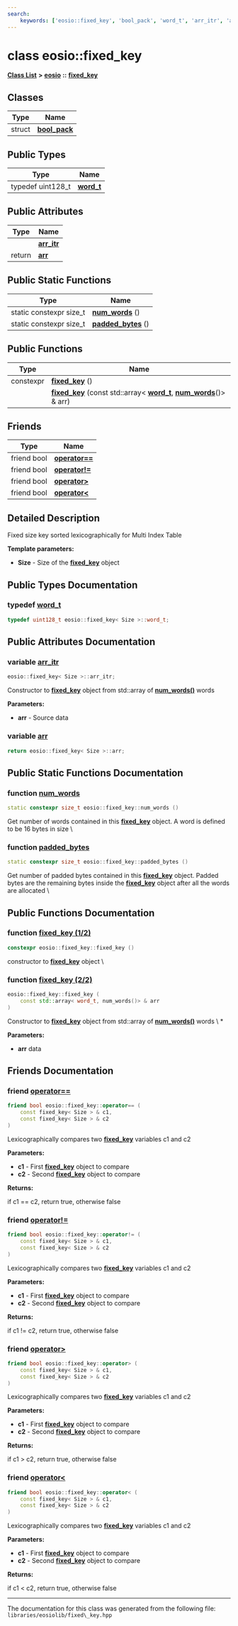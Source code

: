 ```yaml
---
search:
    keywords: ['eosio::fixed_key', 'bool_pack', 'word_t', 'arr_itr', 'arr', 'num_words', 'padded_bytes', 'fixed_key', 'fixed_key', 'operator==', 'operator!=', 'operator>', 'operator<']
---
```


# class eosio::fixed\_key

[**Class List**](annotated.md) **>** [**eosio**](namespaceeosio.md) **::** [**fixed\_key**](classeosio_1_1fixed__key.md)


## Classes

|Type|Name|
|-----|-----|
|struct|[**bool\_pack**](structeosio_1_1fixed__key_1_1bool__pack.md)|


## Public Types

|Type|Name|
|-----|-----|
|typedef uint128\_t|[**word\_t**](classeosio_1_1fixed__key_a9a6e8a685e7bafe688fce78adb6b4c43.md#1a9a6e8a685e7bafe688fce78adb6b4c43)|


## Public Attributes

|Type|Name|
|-----|-----|
||[**arr\_itr**](classeosio_1_1fixed__key_a0f8f02c751a182e95804504f1748cadc.md#1a0f8f02c751a182e95804504f1748cadc)|
|return|[**arr**](classeosio_1_1fixed__key_a3dd16555ceab5388156a62fbca11f7af.md#1a3dd16555ceab5388156a62fbca11f7af)|


## Public Static Functions

|Type|Name|
|-----|-----|
|static constexpr size\_t|[**num\_words**](classeosio_1_1fixed__key_aa948895b18141aa14b1fa20326396d71.md#1aa948895b18141aa14b1fa20326396d71) () |
|static constexpr size\_t|[**padded\_bytes**](classeosio_1_1fixed__key_afa54ad415d104999704b6278f4701e66.md#1afa54ad415d104999704b6278f4701e66) () |


## Public Functions

|Type|Name|
|-----|-----|
|constexpr|[**fixed\_key**](classeosio_1_1fixed__key_a892c6c60af975d98d6ff6a8e3bb7c822.md#1a892c6c60af975d98d6ff6a8e3bb7c822) () |
||[**fixed\_key**](classeosio_1_1fixed__key_a1e21d6bc807df3fe3148e1df7af12472.md#1a1e21d6bc807df3fe3148e1df7af12472) (const std::array< **[word\_t](classeosio_1_1fixed__key_a9a6e8a685e7bafe688fce78adb6b4c43.md#1a9a6e8a685e7bafe688fce78adb6b4c43)**, **[num\_words](classeosio_1_1fixed__key_aa948895b18141aa14b1fa20326396d71.md#1aa948895b18141aa14b1fa20326396d71)**()> & arr) |


## Friends

|Type|Name|
|-----|-----|
|friend bool|[**operator==**](classeosio_1_1fixed__key_a30f70a7e52cc0469c1e48d261fec6f48.md#1a30f70a7e52cc0469c1e48d261fec6f48)|
|friend bool|[**operator!=**](classeosio_1_1fixed__key_ac19901f66d7942ad087edef0daef485d.md#1ac19901f66d7942ad087edef0daef485d)|
|friend bool|[**operator>**](classeosio_1_1fixed__key_a0d80d7fcf875276760867c2be8b66438.md#1a0d80d7fcf875276760867c2be8b66438)|
|friend bool|[**operator<**](classeosio_1_1fixed__key_aed9cc9961cc5c84cdefa193a7baf3f9a.md#1aed9cc9961cc5c84cdefa193a7baf3f9a)|


## Detailed Description

Fixed size key sorted lexicographically for Multi Index Table


**Template parameters:**


* **Size** - Size of the **[fixed\_key](classeosio_1_1fixed__key.md)** object 


## Public Types Documentation

### typedef <a id="1a9a6e8a685e7bafe688fce78adb6b4c43" href="#1a9a6e8a685e7bafe688fce78adb6b4c43">word\_t</a>

```cpp
typedef uint128_t eosio::fixed_key< Size >::word_t;
```



## Public Attributes Documentation

### variable <a id="1a0f8f02c751a182e95804504f1748cadc" href="#1a0f8f02c751a182e95804504f1748cadc">arr\_itr</a>

```cpp
eosio::fixed_key< Size >::arr_itr;
```


Constructor to **[fixed\_key](classeosio_1_1fixed__key.md)** object from std::array of **[num\_words()](classeosio_1_1fixed__key_aa948895b18141aa14b1fa20326396d71.md#1aa948895b18141aa14b1fa20326396d71)** words


**Parameters:**


* **arr** - Source data 



### variable <a id="1a3dd16555ceab5388156a62fbca11f7af" href="#1a3dd16555ceab5388156a62fbca11f7af">arr</a>

```cpp
return eosio::fixed_key< Size >::arr;
```



## Public Static Functions Documentation

### function <a id="1aa948895b18141aa14b1fa20326396d71" href="#1aa948895b18141aa14b1fa20326396d71">num\_words</a>

```cpp
static constexpr size_t eosio::fixed_key::num_words ()
```


Get number of words contained in this **[fixed\_key](classeosio_1_1fixed__key.md)** object. A word is defined to be 16 bytes in size \ 

### function <a id="1afa54ad415d104999704b6278f4701e66" href="#1afa54ad415d104999704b6278f4701e66">padded\_bytes</a>

```cpp
static constexpr size_t eosio::fixed_key::padded_bytes ()
```


Get number of padded bytes contained in this **[fixed\_key](classeosio_1_1fixed__key.md)** object. Padded bytes are the remaining bytes inside the **[fixed\_key](classeosio_1_1fixed__key.md)** object after all the words are allocated \ 

## Public Functions Documentation

### function <a id="1a892c6c60af975d98d6ff6a8e3bb7c822" href="#1a892c6c60af975d98d6ff6a8e3bb7c822">fixed\_key (1/2)</a>

```cpp
constexpr eosio::fixed_key::fixed_key ()
```


constructor to **[fixed\_key](classeosio_1_1fixed__key.md)** object \ 

### function <a id="1a1e21d6bc807df3fe3148e1df7af12472" href="#1a1e21d6bc807df3fe3148e1df7af12472">fixed\_key (2/2)</a>

```cpp
eosio::fixed_key::fixed_key (
    const std::array< word_t, num_words()> & arr
)
```


Constructor to **[fixed\_key](classeosio_1_1fixed__key.md)** object from std::array of **[num\_words()](classeosio_1_1fixed__key_aa948895b18141aa14b1fa20326396d71.md#1aa948895b18141aa14b1fa20326396d71)** words
\ \*

**Parameters:**


* **arr** data 



## Friends Documentation

### friend <a id="1a30f70a7e52cc0469c1e48d261fec6f48" href="#1a30f70a7e52cc0469c1e48d261fec6f48">operator==</a>

```cpp
friend bool eosio::fixed_key::operator== (
    const fixed_key< Size > & c1,
    const fixed_key< Size > & c2
)
```


Lexicographically compares two **[fixed\_key](classeosio_1_1fixed__key.md)** variables c1 and c2


**Parameters:**


* **c1** - First **[fixed\_key](classeosio_1_1fixed__key.md)** object to compare 
* **c2** - Second **[fixed\_key](classeosio_1_1fixed__key.md)** object to compare 



**Returns:**

if c1 == c2, return true, otherwise false 




### friend <a id="1ac19901f66d7942ad087edef0daef485d" href="#1ac19901f66d7942ad087edef0daef485d">operator!=</a>

```cpp
friend bool eosio::fixed_key::operator!= (
    const fixed_key< Size > & c1,
    const fixed_key< Size > & c2
)
```


Lexicographically compares two **[fixed\_key](classeosio_1_1fixed__key.md)** variables c1 and c2


**Parameters:**


* **c1** - First **[fixed\_key](classeosio_1_1fixed__key.md)** object to compare 
* **c2** - Second **[fixed\_key](classeosio_1_1fixed__key.md)** object to compare 



**Returns:**

if c1 != c2, return true, otherwise false 




### friend <a id="1a0d80d7fcf875276760867c2be8b66438" href="#1a0d80d7fcf875276760867c2be8b66438">operator></a>

```cpp
friend bool eosio::fixed_key::operator> (
    const fixed_key< Size > & c1,
    const fixed_key< Size > & c2
)
```


Lexicographically compares two **[fixed\_key](classeosio_1_1fixed__key.md)** variables c1 and c2


**Parameters:**


* **c1** - First **[fixed\_key](classeosio_1_1fixed__key.md)** object to compare 
* **c2** - Second **[fixed\_key](classeosio_1_1fixed__key.md)** object to compare 



**Returns:**

if c1 > c2, return true, otherwise false 




### friend <a id="1aed9cc9961cc5c84cdefa193a7baf3f9a" href="#1aed9cc9961cc5c84cdefa193a7baf3f9a">operator<</a>

```cpp
friend bool eosio::fixed_key::operator< (
    const fixed_key< Size > & c1,
    const fixed_key< Size > & c2
)
```


Lexicographically compares two **[fixed\_key](classeosio_1_1fixed__key.md)** variables c1 and c2


**Parameters:**


* **c1** - First **[fixed\_key](classeosio_1_1fixed__key.md)** object to compare 
* **c2** - Second **[fixed\_key](classeosio_1_1fixed__key.md)** object to compare 



**Returns:**

if c1 < c2, return true, otherwise false 






----------------------------------------
The documentation for this class was generated from the following file: `libraries/eosiolib/fixed\_key.hpp`
